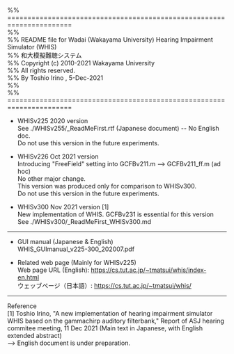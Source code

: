 %% ======================================================================  
%%  
%% README file for Wadai (Wakayama University) Hearing Impairment Simulator (WHIS)  
%%  和大模擬難聴システム  
%% Copyright (c) 2010-2021  Wakayama University  
%% All rights reserved.  
%% By Toshio Irino , 5-Dec-2021  
%%  
%% ======================================================================  

* WHISv225  2020 version  
    See ./WHISv255/_ReadMeFirst.rtf  (Japanese document) -- No English doc.  
    Do not use this version in the future experiments.  

* WHISv226  Oct 2021 version  
    Introducing "FreeField" setting into GCFBv211.m --> GCFBv211_ff.m (ad hoc)      
    No other major change.   
    This version was produced only for comparison to WHISv300.  
    Do not use this version in the future experiments.  

* WHISv300  Nov 2021 version [1]  
    New implementation of WHIS. GCFBv231 is essential for this version  
    See ./WHISv300/_ReadMeFirst_WHISv300.md  

---  
* GUI manual (Japanese & English)  
    WHIS_GUImanual_v225-300_202007.pdf   

* Related web page (Mainly for WHISv225)  
   Web page URL (English): https://cs.tut.ac.jp/~tmatsui/whis/index-en.html  
    ウェッブページ（日本語）: https://cs.tut.ac.jp/~tmatsui/whis/  

---  
Reference  
[1] Toshio Irino, "A new implementation of hearing impairment simulator WHIS based on the gammachirp auditory filterbank," Report of ASJ hearing commitee meeting, 11 Dec 2021 (Main text in Japanese, with English extended abstract)  
--> English document is under preparation.

